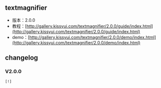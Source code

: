 ## textmagnifier

* 版本：2.0.0
* 教程：[http://gallery.kissyui.com/textmagnifier/2.0.0/guide/index.html](http://gallery.kissyui.com/textmagnifier/2.0.0/guide/index.html)
* demo：[http://gallery.kissyui.com/textmagnifier/2.0.0/demo/index.html](http://gallery.kissyui.com/textmagnifier/2.0.0/demo/index.html)

## changelog

### V2.0.0

    [!]



